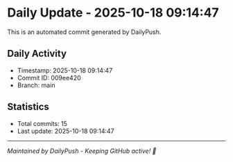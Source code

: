 # Daily Update - 2025-10-18 09:14:47

This is an automated commit generated by DailyPush.

## Daily Activity
- Timestamp: 2025-10-18 09:14:47
- Commit ID: 009ee420
- Branch: main

## Statistics
- Total commits: 15
- Last update: 2025-10-18 09:14:47

---
*Maintained by DailyPush - Keeping GitHub active! 🚀*
